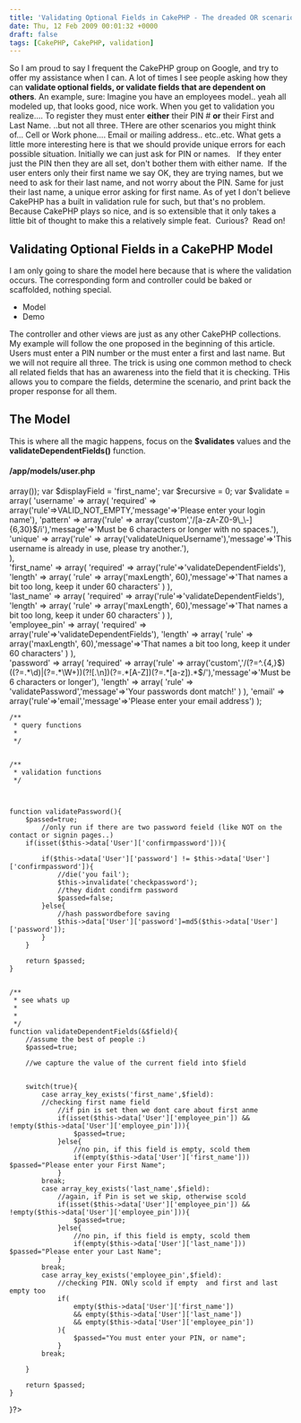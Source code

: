 ```yaml
---
title: 'Validating Optional Fields in CakePHP - The dreaded OR scenario'
date: Thu, 12 Feb 2009 00:01:32 +0000
draft: false
tags: [CakePHP, CakePHP, validation]
---
```


So I am proud to say I frequent the CakePHP group on Google, and try to offer my assistance when I can. A lot of times I see people asking how they can **validate optional fields, or validate fields that are dependent on others**. An example, sure: Imagine you have an employees model.. yeah all modeled up, that looks good, nice work. When you get to validation you realize.... To register they must enter **either** their PIN # **or** their First and Last Name. ..but not all three. THere are other scenarios you might think of... Cell or Work phone.... Email or mailing address.. etc..etc. What gets a little more interesting here is that we should provide unique errors for each possible situation. Initially we can just ask for PIN or names.   If they enter just the PIN then they are all set, don't bother them with either name.  If the user enters only their first name we say OK, they are trying names, but we need to ask for their last name, and not worry about the PIN. Same for just their last name, a unique error asking for first name. As of yet I don't believe CakePHP has a built in validation rule for such, but that's no problem. Because CakePHP plays so nice, and is so extensible that it only takes a little bit of thought to make this a relatively simple feat.  Curious?  Read on!

Validating Optional Fields in a CakePHP Model
---------------------------------------------

I am only going to share the model here because that is where the validation occurs. The corresponding form and controller could be baked or scaffolded, nothing special.

*   Model
*   Demo

The controller and other views are just as any other CakePHP collections. My example will follow the one proposed in the beginning of this article. Users must enter a PIN number or the must enter a first and last name. But we will not require all three. The trick is using one common method to check all related fields that has an awareness into the field that it is checking. THis allows you to compare the fields, determine the scenario, and print back the proper response for all them.

The Model
---------

This is where all the magic happens, focus on the **$validates** values and the **validateDependentFields()** function.

#### /app/models/user.php

array());
    var $displayField = 'first_name';
	var $recursive = 0;
	var $validate = array(
        'username' => array(
		        'required' => array('rule'=>VALID_NOT_EMPTY,'message'=>'Please enter your login name'),
		        'pattern' => array('rule' => array('custom','/[a-zA-Z0-9\_\-]{6,30}$/i'),'message'=>'Must be 6 characters or longer with no spaces.'),
				'unique' => array('rule' => array('validateUniqueUsername'),'message'=>'This username is already in use, please try another.'),						
    		),			
        'first_name' => array(
		        'required' => array('rule'=>'validateDependentFields'),
		        'length' => array( 'rule' => array('maxLength', 60),'message'=>'That names a bit too long, keep it under 60 characters' )
    		),			
		'last_name' => array(
		        'required' => array('rule'=>'validateDependentFields'),
		        'length' => array( 'rule' => array('maxLength', 60),'message'=>'That names a bit too long, keep it under 60 characters' )
    		),			
		'employee_pin' => array(
		        'required' => array('rule'=>'validateDependentFields'),
		        'length' => array( 'rule' => array('maxLength', 60),'message'=>'That names a bit too long, keep it under 60 characters' )
    		),			
		'password' => array(
						'required' => array('rule' => array('custom','/(?=^.{4,}$)((?=.*\d)|(?=.*\W+))(?![.\n])(?=.*[A-Z])(?=.*[a-z]).*$/'),'message'=>'Must be 6 characters or longer'),
						'length' => array( 'rule' => 'validatePassword','message'=>'Your passwords dont match!' ) 
					),
		'email' => array('rule'=>'email','message'=>'Please enter your email address')
	);
	
	
	
	/**
	 * query functions
	 * 
	 */
	 

	/**
	 * validation functions
	 */
	


	function validatePassword(){
		$passed=true;	
			//only run if there are two password feield (like NOT on the contact or signin pages..)
		if(isset($this->data['User']['confirmpassword'])){
			
			if($this->data['User']['password'] != $this->data['User']['confirmpassword']){
		    	//die('you fail');
		    	$this->invalidate('checkpassword');
		    	//they didnt condifrm password
		    	$passed=false;		 
		 	}else{
				//hash passwordbefore saving
				$this->data['User']['password']=md5($this->data['User']['password']);		   					
			}	
		}
		
		return $passed;
	}
	
	
	/** 
	 * see whats up
	 * 
	 * 
	 */
	function validateDependentFields(&$field){
		//assume the best of people :)
		$passed=true;
							
		//we capture the value of the current field into $field
		
		
		switch(true){
			case array_key_exists('first_name',$field):
			//checking first name field
				//if pin is set then we dont care about first anme
				if(isset($this->data['User']['employee_pin']) && !empty($this->data['User']['employee_pin'])){
					$passed=true;
				}else{
					//no pin, if this field is empty, scold them
					if(empty($this->data['User']['first_name'])) $passed="Please enter your First Name";
				}
			break;
			case array_key_exists('last_name',$field):
				//again, if Pin is set we skip, otherwise scold
				if(isset($this->data['User']['employee_pin']) && !empty($this->data['User']['employee_pin'])){
					$passed=true;
				}else{
					//no pin, if this field is empty, scold them
					if(empty($this->data['User']['last_name'])) $passed="Please enter your Last Name";
				}
			break;
			case array_key_exists('employee_pin',$field):
				//checking PIN. ONly scold if empty  and first and last empty too
				if(
					empty($this->data['User']['first_name']) 
					&& empty($this->data['User']['last_name'])
					&& empty($this->data['User']['employee_pin'])
				){
					$passed="You must enter your PIN, or name";
				}
			break;
			
		}

		return $passed;
	}
	
	
}?>
